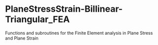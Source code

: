 # PlaneStressStrain-Billinear-Triangular_FEA
 Functions and subroutines for the Finite Element analysis in Plane Stress and Plane Strain
